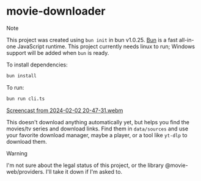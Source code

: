 # movie-downloader

> [!NOTE]
> This project was created using `bun init` in bun v1.0.25.
> [Bun](https://bun.sh) is a fast all-in-one JavaScript runtime.
> This project currently needs linux to run; Windows support will be added when
> `bun` is ready.

To install dependencies:

```bash
bun install
```

To run:

```bash
bun run cli.ts
```

[Screencast from 2024-02-02 20-47-31.webm](https://github.com/umstek/movie-downloader/assets/7861481/f73818e7-f115-45dc-8724-6780f9c3925b)

This doesn't download anything automatically yet, but helps you find the
movies/tv series and download links. Find them in `data/sources` and use your
favorite download manager, maybe a player, or a tool like `yt-dlp` to download
them.

> [!WARNING]
> I'm not sure about the legal status of this project, or the library
> @movie-web/providers. I'll take it down if I'm asked to.
